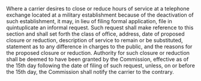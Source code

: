 Where a carrier desires to close or reduce hours of service at a telephone exchange located at a military establishment because of the deactivation of such establishment, it may, in lieu of filing formal application, file in quintuplicate an informal request. Such request shall make reference to this section and shall set forth the class of office, address, date of proposed closure or reduction, description of service to remain or be substituted, statement as to any difference in charges to the public, and the reasons for the proposed closure or reduction. Authority for such closure or reduction shall be deemed to have been granted by the Commission, effective as of the 15th day following the date of filing of such request, unless, on or before the 15th day, the Commission shall notify the carrier to the contrary.

